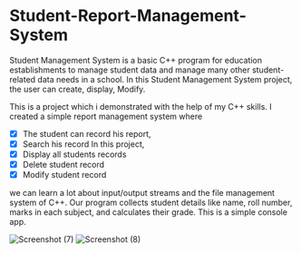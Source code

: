 # Student-Report-Management-System

Student Management System is a basic C++ program for education establishments to manage student data and manage many other student-related data needs in a school. In this Student Management System project, the user can create, display, Modify.

This is a project which i demonstrated with the help of my C++ skills. I created a simple report management system where
- [x]  The student can record his report,
- [x]  Search his record In this project, 
- [x]  Display all students records                                                                                                         
- [x]  Delete student record                                                                                                                 
- [x]  Modify student record  
 
we can learn a lot about input/output streams and the file management system of C++. 
Our program collects student details like name, roll number, marks in each subject, and calculates their grade.
This is a simple console app. 

![Screenshot (7)](https://user-images.githubusercontent.com/74492045/114914016-78b22080-9e3f-11eb-94b5-052caee754f3.png)
![Screenshot (8)](https://user-images.githubusercontent.com/74492045/114914035-7d76d480-9e3f-11eb-9ba7-80ac04d00095.png)
